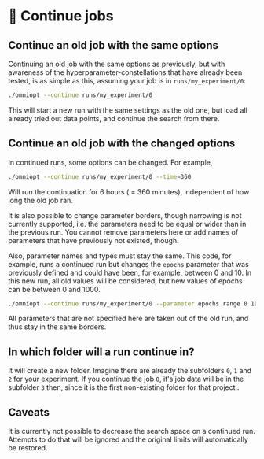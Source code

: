 # <span class="tutorial_icon invert_in_dark_mode">🔁</span> Continue jobs

<!-- How to continue jobs after they have been run already -->

<!-- Category: Preparations, Basics and Setup -->

<div id="toc"></div>

## Continue an old job with the same options

Continuing an old job with the same options as previously, but with awareness of the hyperparameter-constellations
that have already been tested, is as simple as this, assuming your job is in `runs/my_experiment/0`:

```bash
./omniopt --continue runs/my_experiment/0
```

This will start a new run with the same settings as the old one, but load all already tried out data points, and
continue the search from there.

## Continue an old job with the changed options

In continued runs, some options can be changed. For example,

```bash
./omniopt --continue runs/my_experiment/0 --time=360
```

Will run the continuation for 6 hours ( = 360 minutes), independent of how long the old job ran.

It is also possible to change parameter borders, though narrowing is not currently supported, i.e.
the parameters need to be equal or wider than in the previous run. You cannot remove parameters here or add
names of parameters that have previously not existed, though.

Also, parameter names and types must stay the same. This code, for example, runs a continued run but changes
the `epochs` parameter that was previously defined and could have been, for example, between 0 and 10. In
this new run, all old values will be considered, but new values of epochs can be between 0 and 1000.

```bash
./omniopt --continue runs/my_experiment/0 --parameter epochs range 0 1000 int
```

All parameters that are not specified here are taken out of the old run, and thus stay in the same borders.

## In which folder will a run continue in?

It will create a new folder. Imagine there are already the subfolders `0`, `1` and `2` for your
experiment. If you continue the job `0`, it's job data will be in the subfolder `3` then, since it is the first
non-existing folder for that project..

## Caveats
<div class="caveat warning">
It is currently not possible to decrease the search space on a continued run. Attempts to do that will be ignored and the
original limits will automatically be restored.
</div>
